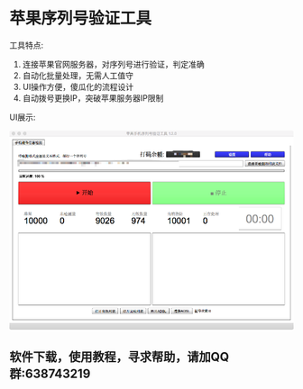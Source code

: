 # 苹果序列号验证工具

工具特点:

1. 连接苹果官网服务器，对序列号进行验证，判定准确
2. 自动化批量处理，无需人工值守
3. UI操作方便，傻瓜化的流程设计
4. 自动拨号更换IP，突破苹果服务器IP限制

UI展示:

![image](https://raw.githubusercontent.com/NeoGuo/SNTool/master/sn_tool_mainUI.png)

## 软件下载，使用教程，寻求帮助，请加QQ群:638743219
